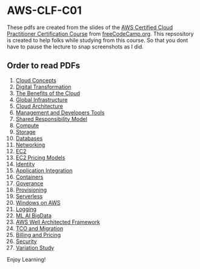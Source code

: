 # AWS-CLF-C01
These pdfs are created from the slides of the [AWS Certified Cloud Practitioner Certification Course](https://www.youtube.com/watch?v=SOTamWNgDKc&t=42406s) from [freeCodeCamp.org](https://www.youtube.com/c/Freecodecamp).
This repsository is created to help folks while studying from this course. So that you dont have to pause the lecture to snap screenshots as I did.

## Order to read PDFs

1. [Cloud Concepts](./Cloud_Concepts.pdf)
2. [Digital Transformation](./digital_transformation.pdf)
3. [The Benefits of the Cloud](./The_Benefits_of_the_Cloud.pdf)
4. [Global Infrastructure](./Global_Infrastructure.pdf)
5. [Cloud Architecture](./Cloud_Architecture.pdf)
6. [Management and Developers Tools](./Management_and_Developers_Tools.pdf)
7. [Shared Responsibility Model](./Shared_Responsibility_Model.pdf)
8. [Compute](./Compute.pdf)
9. [Storage](./Storage.pdf)
10. [Databases](./Database.pdf)
11. [Networking](./Networking.pdf)
12. [EC2](./EC2.pdf)
13. [EC2 Pricing Models](./EC2_Pricing_Models.pdf)
14. [Identity](./Identity.pdf)
15. [Application Integration](./Application_Integration.pdf)
16. [Containers](./Containers.pdf)
17. [Goverance](./Goverance.pdf)
18. [Provisioning](./Provisioning.pdf)
19. [Serverless](./Serverless.pdf)
20. [Windows on AWS](./Windows_on_AWS.pdf)
21. [Logging](./Logging.pdf)
22. [ML AI BigData](./ML_AI_BigData.pdf)
23. [AWS Well Architected Framework](./AWS_Well_Architected_Framework.pdf)
24. [TCO and Migration](./TCO_and_Migration.pdf)
25. [Billing and Pricing](./Billing_and_Pricing.pdf)
26. [Security](./Security.pdf)
27. [Variation Study](./Variation_Study.pdf)


Enjoy Learning!
